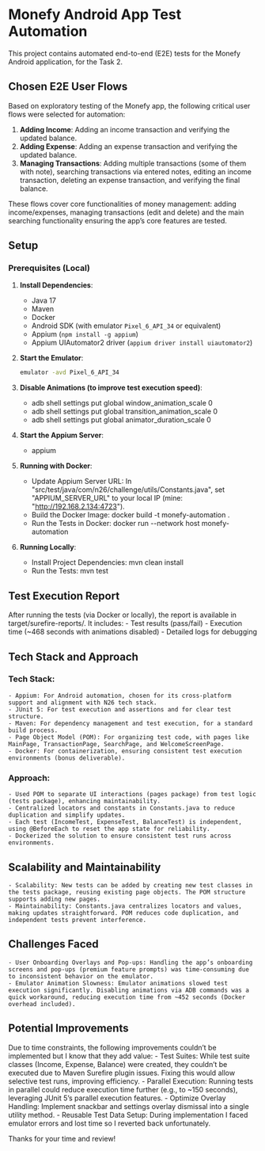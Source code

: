 # Monefy Android App Test Automation

This project contains automated end-to-end (E2E) tests for the Monefy Android application, for the Task 2.

## Chosen E2E User Flows
Based on exploratory testing of the Monefy app, the following critical user flows were selected for automation:
1. **Adding Income**: Adding an income transaction and verifying the updated balance.
2. **Adding Expense**: Adding an expense transaction and verifying the updated balance.
3. **Managing Transactions**: Adding multiple transactions (some of them with note), searching transactions via entered notes, editing an income transaction, deleting an expense transaction, and verifying the final balance.

These flows cover core functionalities of money management: adding income/expenses, managing transactions (edit and delete) and the main searching functionality ensuring the app’s core features are tested.

## Setup
### Prerequisites (Local)
1. **Install Dependencies**:
   - Java 17
   - Maven
   - Docker
   - Android SDK (with emulator `Pixel_6_API_34` or equivalent)
   - Appium (`npm install -g appium`)
   - Appium UIAutomator2 driver (`appium driver install uiautomator2`)

2. **Start the Emulator**:
   ```bash
   emulator -avd Pixel_6_API_34

3. **Disable Animations (to improve test execution speed)**:
    - adb shell settings put global window_animation_scale 0
    - adb shell settings put global transition_animation_scale 0
    - adb shell settings put global animator_duration_scale 0

4. **Start the Appium Server**:
    - appium

5. **Running with Docker**:
    - Update Appium Server URL: In "src/test/java/com/n26/challenge/utils/Constants.java", set "APPIUM_SERVER_URL" to your local IP (mine: "http://192.168.2.134:4723").
    - Build the Docker Image: docker build -t monefy-automation .
    - Run the Tests in Docker: docker run --network host monefy-automation

6. **Running Locally**:
    - Install Project Dependencies: mvn clean install
    - Run the Tests: mvn test

## Test Execution Report
After running the tests (via Docker or locally), the report is available in target/surefire-reports/. It includes:
    - Test results (pass/fail)
    - Execution time (~468 seconds with animations disabled)
    - Detailed logs for debugging

## Tech Stack and Approach
### Tech Stack:
    - Appium: For Android automation, chosen for its cross-platform support and alignment with N26 tech stack.
    - JUnit 5: For test execution and assertions and for clear test structure.
    - Maven: For dependency management and test execution, for a standard build process.
    - Page Object Model (POM): For organizing test code, with pages like MainPage, TransactionPage, SearchPage, and WelcomeScreenPage.
    - Docker: For containerization, ensuring consistent test execution environments (bonus deliverable).

### Approach:
    - Used POM to separate UI interactions (pages package) from test logic (tests package), enhancing maintainability.
    - Centralized locators and constants in Constants.java to reduce duplication and simplify updates.
    - Each test (IncomeTest, ExpenseTest, BalanceTest) is independent, using @BeforeEach to reset the app state for reliability.
    - Dockerized the solution to ensure consistent test runs across environments.

## Scalability and Maintainability
    - Scalability: New tests can be added by creating new test classes in the tests package, reusing existing page objects. The POM structure supports adding new pages.
    - Maintainability: Constants.java centralizes locators and values, making updates straightforward. POM reduces code duplication, and independent tests prevent interference.

## Challenges Faced
    - User Onboarding Overlays and Pop-ups: Handling the app’s onboarding screens and pop-ups (premium feature prompts) was time-consuming due to inconsistent behavior on the emulator.
    - Emulator Animation Slowness: Emulator animations slowed test execution significantly. Disabling animations via ADB commands was a quick workaround, reducing execution time from ~452 seconds (Docker overhead included).

## Potential Improvements
Due to time constraints, the following improvements couldn’t be implemented but I know that they add value:
    - Test Suites: While test suite classes (Income, Expense, Balance) were created, they couldn’t be executed due to Maven Surefire plugin issues. Fixing this would allow selective test runs, improving efficiency.
    - Parallel Execution: Running tests in parallel could reduce execution time further (e.g., to ~150 seconds), leveraging JUnit 5’s parallel execution features.
    - Optimize Overlay Handling: Implement snackbar and settings overlay dismissal into a single utility method.
    - Reusable Test Data Setup: During implementation I faced emulator errors and lost time so I reverted back unfortunately.

Thanks for your time and review!